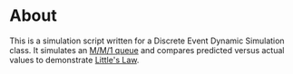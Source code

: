 # About

This is a simulation script written for a Discrete Event Dynamic Simulation class. It simulates an [M/M/1 queue](http://en.wikipedia.org/wiki/M/M/1_queue) and compares predicted versus actual values to demonstrate [Little's Law](http://en.wikipedia.org/wiki/Little's_law).
